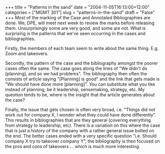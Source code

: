 +++
title = "Patterns in the sand"
date = "2004-11-05T16:13:00+12:00"
categories = ["MGMT 301"]
slug = "patterns-in-the-sand"
draft = "False"
+++
Most of the marking of the Case and Annotated Bibliographies are
done. We, DPE, will meet next week to review the marks before 
releasing them. Unsurprisingly some are very good, and some are not.
What is surprising is the patterns that we've seen occurring in the
cases and bibliographies.

Firstly, the members of each team seem to write about the same thing.
E.g. Zoom and takeovers.

Secondly, the pattern of the case and the bibliography amongst the
poorer cases often the same. The case goes along the lines of "We
didn't do \[planning\], and so we had problems". The bibliography then often
the consists of article saying "\[Planning\] is good" and the link
that gets made is "We should have done more [planning]". You can
substitute what you like instead of planning, be it leadership,
sensemaking, strategy, etc. My question tends to be, where is the
insight that the article generates about the case?

Finally, the issue that gets chosen is often very broad, i.e. "Things
did not work out for company X, I wonder what they could have done differently".
This results in bibliographies that are they general (covering
everything from strategy to leadership, etc). There is a variation on
this where the case that is just a history of the company with a
rather general issue bolted on the end. The better cases ended with a
very specific question "i.e. Should company X try to takeover
company Y", the bibliography is then focused on the pros and cons of
takeovers ... which is much more interesting.

